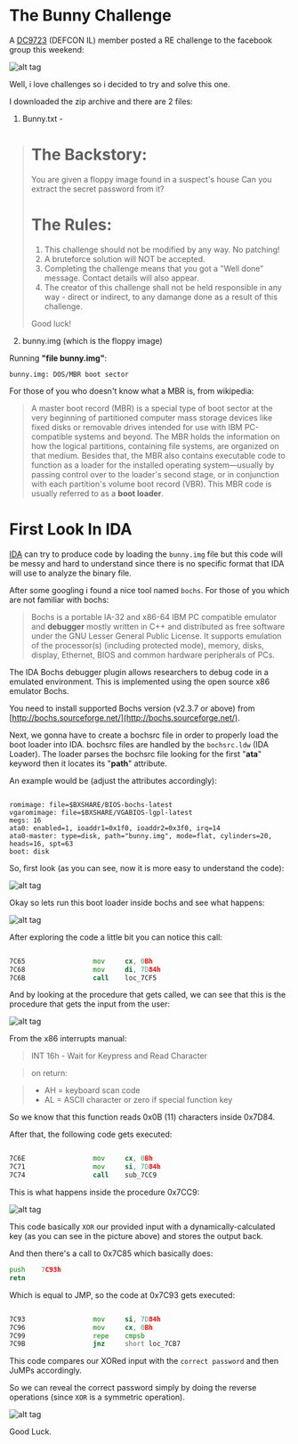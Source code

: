 # The Bunny Challenge

A [DC9723](http://dc9723.org/) (DEFCON IL) member posted a RE challenge to the facebook group this weekend: 

![alt tag](http://up415.siz.co.il/up1/od4izm3jinvi.png)

Well, i love challenges so i decided to try and solve this one.

I downloaded the zip archive and there are 2 files: 

1. Bunny.txt - 
> The Backstory:
> ==============
> You are given a floppy image found in a suspect's house
> Can you extract the secret password from it?
> 
> The Rules:
> ==========
> 	1. This challenge should not be modified by any way. No patching!
> 	2. A bruteforce solution will NOT be accepted.
> 	3. Completing the challenge means that you got a "Well done" message. Contact details will also appear.
> 	4. The creator of this challenge shall not be held responsible in any way - direct or indirect,
> 		to any damange done as a result of this challenge.
> 
> 
> Good luck!

2. bunny.img (which is the floppy image)

Running **"file bunny.img"**:

```bunny.img: DOS/MBR boot sector```

For those of you who doesn't know what a MBR is, from wikipedia:

> A master boot record (MBR) is a special type of boot sector at the very beginning of partitioned computer mass storage devices like fixed disks or removable drives intended for use with IBM PC-compatible systems and beyond.
> The MBR holds the information on how the logical partitions, containing file systems, are organized on that medium. Besides that, the MBR also contains executable code to function as a loader for the installed operating system—usually by passing control over to the loader's second stage, or in conjunction with each partition's volume boot record (VBR). This MBR code is usually referred to as a **boot loader**.

# First Look In IDA

[IDA](https://www.hex-rays.com/products/ida/) can try to produce code by loading the ```bunny.img``` file but this code will be messy and hard to understand since there is no specific format that IDA will use to analyze the binary file.

After some googling i found a nice tool named ```bochs```. For those of you which are not familiar with bochs:

> Bochs is a portable IA-32 and x86-64 IBM PC compatible emulator and **debugger** mostly written in C++ and distributed as free software under the GNU Lesser General Public License. It supports emulation of the processor(s) (including protected mode), memory, disks, display, Ethernet, BIOS and common hardware peripherals of PCs.

The IDA Bochs debugger plugin allows researchers to debug code in a emulated environment. This is implemented using the open source x86 emulator Bochs.

You need to install supported Bochs version (v2.3.7 or above) from [http://bochs.sourceforge.net/](http://bochs.sourceforge.net/).

Next, we gonna have to create a bochsrc file in order to properly load the boot loader into IDA. bochsrc files are handled by the ```bochsrc.ldw``` (IDA Loader). The loader parses the bochsrc file looking for the first "**ata**" keyword then it locates its "**path**" attribute.

An example would be (adjust the attributes accordingly):

```

romimage: file=$BXSHARE/BIOS-bochs-latest
vgaromimage: file=$BXSHARE/VGABIOS-lgpl-latest
megs: 16
ata0: enabled=1, ioaddr1=0x1f0, ioaddr2=0x3f0, irq=14
ata0-master: type=disk, path="bunny.img", mode=flat, cylinders=20, heads=16, spt=63
boot: disk

```

So, first look (as you can see, now it is more easy to understand the code):

![alt tag](http://up415.siz.co.il/up3/jjmmfgnjhnmf.png)

Okay so lets run this boot loader inside bochs and see what happens:

![alt tag](http://up415.siz.co.il/up3/o5tnmkg3diyn.png)

After exploring the code a little bit you can notice this call:

```asm

7C65                 mov     cx, 0Bh
7C68                 mov     di, 7D84h
7C6B                 call    loc_7CF5

```

And by looking at the procedure that gets called, we can see that this is the procedure that gets the input from the user:

![alt tag](http://up415.siz.co.il/up1/zywheznynxwz.png)

From the x86 interrupts manual:

> INT 16h - Wait for Keypress and Read Character

> 	on return:

> 	-  AH = keyboard scan code
> 	- AL = ASCII character or zero if special function key


So we know that this function reads 0x0B (11) characters inside 0x7D84.

After that, the following code gets executed:

```asm

7C6E                 mov     cx, 0Bh
7C71                 mov     si, 7D84h
7C74                 call    sub_7CC9

```

This is what happens inside the procedure 0x7CC9: 

![alt tag](http://up415.siz.co.il/up3/tzbyknmi2wyk.png)

This code basically ```XOR``` our provided input with a dynamically-calculated key (as you can see in the picture above) and stores the output back.

And then there's a call to 0x7C85 which basically does:

```asm
push    7C93h
retn
```

Which is equal to JMP, so the code at 0x7C93 gets executed: 

```asm

7C93                 mov     si, 7D84h
7C96                 mov     cx, 0Bh
7C99                 repe    cmpsb
7C9B                 jnz     short loc_7CB7

```

This code compares our XORed input with the ```correct password``` and then JuMPs accordingly.

So we can reveal the correct password simply by doing the reverse operations (since ```XOR``` is a symmetric operation).

![alt tag](http://up415.siz.co.il/up2/dktbzgymnewd.png)

Good Luck.

